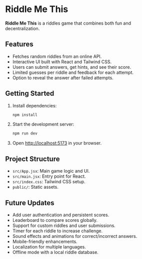 # Riddle Me This

**Riddle Me This** is a riddles game that combines both fun and decentralization.

## Features

- Fetches random riddles from an online API.
- Interactive UI built with React and Tailwind CSS.
- Users can submit answers, get hints, and see their score.
- Limited guesses per riddle and feedback for each attempt.
- Option to reveal the answer after failed attempts.

## Getting Started

1. Install dependencies:

   ```sh
   npm install
   ```

2. Start the development server:

   ```sh
   npm run dev
   ```

3. Open [http://localhost:5173](http://localhost:5173) in your browser.

## Project Structure

- `src/App.jsx`: Main game logic and UI.
- `src/main.jsx`: Entry point for React.
- `src/index.css`: Tailwind CSS setup.
- `public/`: Static assets.

## Future Updates

- Add user authentication and persistent scores.
- Leaderboard to compare scores globally.
- Support for custom riddles and user submissions.
- Timer for each riddle to increase challenge.
- Sound effects and animations for correct/incorrect answers.
- Mobile-friendly enhancements.
- Localization for multiple languages.
- Offline mode with a local riddle database.

##
